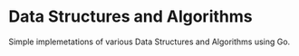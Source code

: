 # Data Structures and Algorithms

Simple implemetations of various Data Structures and Algorithms using Go.
